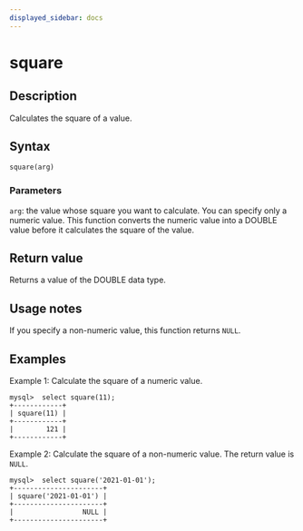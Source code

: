 ```yaml
---
displayed_sidebar: docs
---
```


# square

## Description

Calculates the square of a value.

## Syntax

```Haskell
square(arg)
```

### Parameters

`arg`: the value whose square you want to calculate. You can specify only a numeric value. This function converts the numeric value into a DOUBLE value before it calculates the square of the value.

## Return value

Returns a value of the DOUBLE data type.

## Usage notes

If you specify a non-numeric value, this function returns `NULL`.

## Examples

Example 1: Calculate the square of a numeric value.

```Plain
mysql>  select square(11);
+------------+
| square(11) |
+------------+
|        121 |
+------------+
```

Example 2: Calculate the square of a non-numeric value. The return value is `NULL`.

```Plain
mysql>  select square('2021-01-01');
+----------------------+
| square('2021-01-01') |
+----------------------+
|                 NULL |
+----------------------+
```
